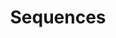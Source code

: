 ---
layout: toctree
title: Sequences
permalink: /blog/maths/calc/sequences/
parent: /blog/maths/calc/

previewchild: true
enumerategrandchild: true
previewgrandchild: true
---